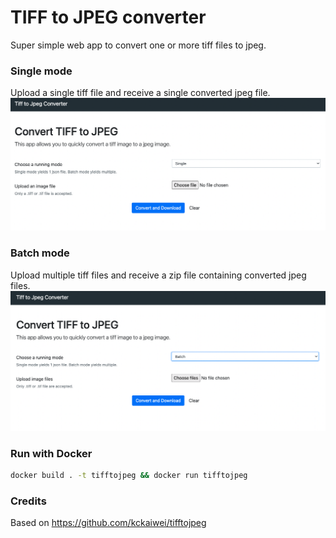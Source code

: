 # TIFF to JPEG converter

Super simple web app to convert one or more tiff files to jpeg.
### Single mode
Upload a single tiff file and receive a single converted jpeg file.
![Single Mode](img/single-mode.png)
### Batch mode
Upload multiple tiff files and receive a zip file containing converted jpeg files.
![Batch Mode](img/batch-mode.png)

### Run with Docker
```sh
docker build . -t tifftojpeg && docker run tifftojpeg
```

### Credits
Based on https://github.com/kckaiwei/tifftojpeg